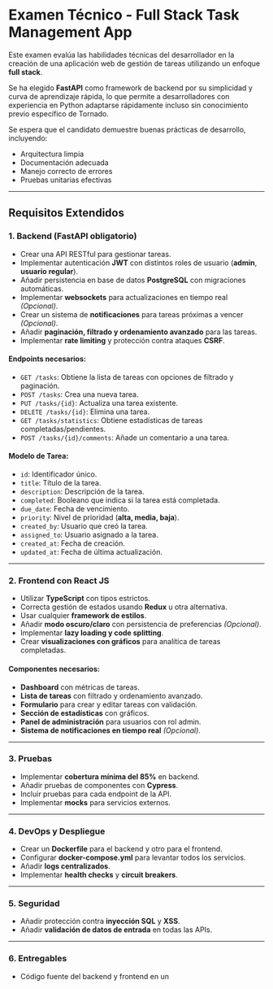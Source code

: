 # Examen Técnico - Full Stack Task Management App

Este examen evalúa las habilidades técnicas del desarrollador en la creación de una aplicación web de gestión de tareas utilizando un enfoque **full stack**.  

Se ha elegido **FastAPI** como framework de backend por su simplicidad y curva de aprendizaje rápida, lo que permite a desarrolladores con experiencia en Python adaptarse rápidamente incluso sin conocimiento previo específico de Tornado.  

Se espera que el candidato demuestre buenas prácticas de desarrollo, incluyendo:  
- Arquitectura limpia  
- Documentación adecuada  
- Manejo correcto de errores  
- Pruebas unitarias efectivas  

---

## Requisitos Extendidos

### 1. Backend (**FastAPI obligatorio**)

- Crear una API RESTful para gestionar tareas.
- Implementar autenticación **JWT** con distintos roles de usuario (**admin**, **usuario regular**).
- Añadir persistencia en base de datos **PostgreSQL** con migraciones automáticas.
- Implementar **websockets** para actualizaciones en tiempo real *(Opcional)*.
- Crear un sistema de **notificaciones** para tareas próximas a vencer *(Opcional)*.
- Añadir **paginación, filtrado y ordenamiento avanzado** para las tareas.
- Implementar **rate limiting** y protección contra ataques **CSRF**.

#### Endpoints necesarios:
- `GET /tasks`: Obtiene la lista de tareas con opciones de filtrado y paginación.  
- `POST /tasks`: Crea una nueva tarea.  
- `PUT /tasks/{id}`: Actualiza una tarea existente.  
- `DELETE /tasks/{id}`: Elimina una tarea.  
- `GET /tasks/statistics`: Obtiene estadísticas de tareas completadas/pendientes.  
- `POST /tasks/{id}/comments`: Añade un comentario a una tarea.  

#### Modelo de Tarea:
- `id`: Identificador único.  
- `title`: Título de la tarea.  
- `description`: Descripción de la tarea.  
- `completed`: Booleano que indica si la tarea está completada.  
- `due_date`: Fecha de vencimiento.  
- `priority`: Nivel de prioridad (**alta, media, baja**).  
- `created_by`: Usuario que creó la tarea.  
- `assigned_to`: Usuario asignado a la tarea.  
- `created_at`: Fecha de creación.  
- `updated_at`: Fecha de última actualización.  

---

### 2. Frontend con **React JS**

- Utilizar **TypeScript** con tipos estrictos.  
- Correcta gestión de estados usando **Redux** u otra alternativa.  
- Usar cualquier **framework de estilos**.  
- Añadir **modo oscuro/claro** con persistencia de preferencias *(Opcional)*.  
- Implementar **lazy loading y code splitting**.  
- Crear **visualizaciones con gráficos** para analítica de tareas completadas.  

#### Componentes necesarios:
- **Dashboard** con métricas de tareas.  
- **Lista de tareas** con filtrado y ordenamiento avanzado.  
- **Formulario** para crear y editar tareas con validación.  
- **Sección de estadísticas** con gráficos.  
- **Panel de administración** para usuarios con rol admin.  
- **Sistema de notificaciones en tiempo real** *(Opcional)*.  

---

### 3. Pruebas

- Implementar **cobertura mínima del 85%** en backend.  
- Añadir pruebas de componentes con **Cypress**.  
- Incluir pruebas para cada endpoint de la API.  
- Implementar **mocks** para servicios externos.  

---

### 4. DevOps y Despliegue

- Crear un **Dockerfile** para el backend y otro para el frontend.  
- Configurar **docker-compose.yml** para levantar todos los servicios.  
- Añadir **logs centralizados**.  
- Implementar **health checks** y **circuit breakers**.  

---

### 5. Seguridad

- Añadir protección contra **inyección SQL** y **XSS**.  
- Añadir **validación de datos de entrada** en todas las APIs.  

---

### 6. Entregables

- Código fuente del backend y frontend en un
